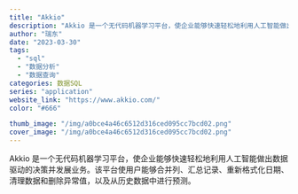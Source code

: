 ```yaml
---
title: "Akkio"
description: "Akkio 是一个无代码机器学习平台，使企业能够快速轻松地利用人工智能做出数据驱动的决策并发展业务。该平台使用户能够合并"
author: "瑞东"
date: "2023-03-30"
tags:
  - "sql"
  - "数据分析"
  - "数据查询"
categories: 数据SQL
series: "application"
website_link: "https://www.akkio.com/"
color: "#666"

thumb_image: "/img/a0bce4a46c6512d316ced095cc7bcd02.png"
cover_image: "/img/a0bce4a46c6512d316ced095cc7bcd02.png"
---
```


Akkio 是一个无代码机器学习平台，使企业能够快速轻松地利用人工智能做出数据驱动的决策并发展业务。该平台使用户能够合并列、汇总记录、重新格式化日期、清理数据和删除异常值，以及从历史数据中进行预测。 